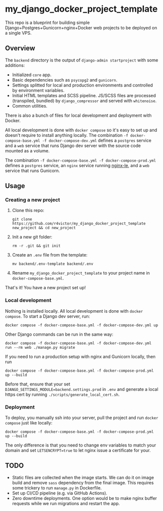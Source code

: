 # my_django_docker_project_template

This repo is a blueprint for building simple Django+Postgres+Gunicorn+nginx+Docker web projects to be deployed on a single VPS. 


## Overview

The `backend` directory is the output of `django-admin startproject` with some additions:

* Initialized `core` app.
* Basic dependencies such as `psycopg2` and `gunicorn`.
* Settings splitted for local and production environments and controlled by environment variables.
* Initial HTML templates and SCSS pipeline. JS/SCSS files are processed (transpiled, bundled) by `django_compressor` and served with `whitenoise`.
* Common utilities.

There is also a bunch of files for local development and deployment with Docker. 

All local development is done with `docker compose` so it's easy to set up and doesn't require to install anything locally. The combination `-f docker-compose-base.yml -f docker-compose-dev.yml` defines a `postgres` service and a `web` service that runs Django dev server with the source code mounted as a volume.

The combination `-f docker-compose-base.yml -f docker-compose-prod.yml` defines a `postgres` service, an `nginx` service running [nginx-le](https://github.com/nginx-le/nginx-le), and a `web` service that runs Gunicorn.


## Usage

### Creating a new project

1. Clone this repo:

    ```
    git clone https://github.com/r4victor/my_django_docker_project_template new_project && cd new_project
    ```

2. Init a new git folder:

    ```
    rm -r .git && git init
    ```

3. Create an `.env` file from the template:

    ```
    mv backend/.env-template backend/.env 
    ```

4. Rename `my_django_docker_project_template` to your project name in `docker-compose-base.yml`.

That's it! You have a new project set up!


### Local development

Nothing is installed locally. All local development is done with `docker compose`. To start a Django dev server, run:

```
docker compose -f docker-compose-base.yml -f docker-compose-dev.yml up
```

Other Django commands can be run in the same way:

```
docker compose -f docker-compose-base.yml -f docker-compose-dev.yml run --rm web ./manage.py migrate
```

If you need to run a production setup with nginx and Gunicorn locally, then run

```
docker compose -f docker-compose-base.yml -f docker-compose-prod.yml up --build
```

Before that, ensure that your set `DJANGO_SETTINGS_MODULE=backend.settings.prod` in `.env` and generate a local https cert by running `./scripts/generate_local_cert.sh`.


### Deployment

To deploy, you manually ssh into your server, pull the project and run `docker compose` just like locally:

```
docker compose -f docker-compose-base.yml -f docker-compose-prod.yml up --build
```

The only difference is that you need to change env variables to match your domain and set `LETSENCRYPT=true` to let nginx issue a certificate for your.


## TODO

* Static files are collected when the image starts. We can do it on image build and remove `sass` dependency from the final image. This requires some trickery to run `manage.py` in Dockerfile.
* Set up CI/CD pipeline (e.g. via GitHub Actions).
* Zero downtime deployments. One option would be to make nginx buffer requests while we run migrations and restart the app.
